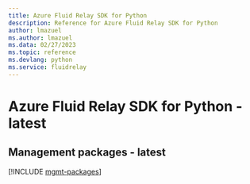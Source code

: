 ```yaml
---
title: Azure Fluid Relay SDK for Python
description: Reference for Azure Fluid Relay SDK for Python
author: lmazuel
ms.author: lmazuel
ms.data: 02/27/2023
ms.topic: reference
ms.devlang: python
ms.service: fluidrelay
---
```

# Azure Fluid Relay SDK for Python - latest

## Management packages - latest
[!INCLUDE [mgmt-packages](fluid-relay-mgmt-index.md)]